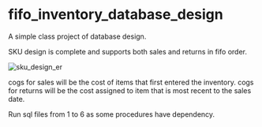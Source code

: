 # fifo_inventory_database_design


A simple class project of database design.

SKU design is complete and supports both sales and returns in fifo order.

![sku_design_er](https://github.com/AstraLinger/fifo_inventory_database_design/blob/master/ER_v5_pic.png)

cogs for sales will be the cost of items that first entered the inventory.
cogs for returns will be the cost assigned to item that is most recent to the sales date.  

Run sql files from 1 to 6 as some procedures have dependency.
